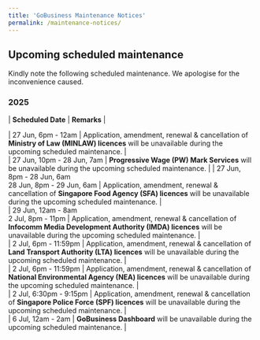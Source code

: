 ```yaml
---
title: 'GoBusiness Maintenance Notices'
permalink: /maintenance-notices/
---
```


## Upcoming scheduled maintenance

Kindly note the following scheduled maintenance. We apologise for the inconvenience caused. 


### 2025 

| **Scheduled Date** | **Remarks** |  

   

| 27 Jun, 6pm - 12am | Application, amendment, renewal & cancellation of **Ministry of Law (MINLAW) licences** will be unavailable during the upcoming scheduled maintenance. |  
| 27 Jun, 10pm - 28 Jun, 7am | **Progressive Wage (PW) Mark Services** will be unavailable during the upcoming scheduled maintenance. | 
| 27 Jun, 8pm - 28 Jun, 6am<br>28 Jun, 8pm - 29 Jun, 6am | Application, amendment, renewal & cancellation of **Singapore Food Agency (SFA) licences** will be unavailable during the upcoming scheduled maintenance. |     
| 29 Jun, 12am - 8am<br>2 Jul, 8pm - 11pm | Application, amendment, renewal & cancellation of **Infocomm Media Development Authority (IMDA) licences** will be unavailable during the upcoming scheduled maintenance. |  
| 2 Jul, 6pm - 11:59pm | Application, amendment, renewal & cancellation of **Land Transport Authority (LTA) licences** will be unavailable during the upcoming scheduled maintenance. |    
| 2 Jul, 6pm - 11:59pm | Application, amendment, renewal & cancellation of **National Environmental Agency (NEA) licences** will be unavailable during the upcoming scheduled maintenance. |   
| 2 Jul, 6:30pm - 9:15pm | Application, amendment, renewal & cancellation of **Singapore Police Force (SPF) licences** will be unavailable during the upcoming scheduled maintenance. |    
| 6 Jul, 12am - 2am | **GoBusiness Dashboard** will be unavailable during the upcoming scheduled maintenance. |    


<script src="/jquery/jquery.min.js"></script> <script src="/jquery/resize-tables.js"></script>

